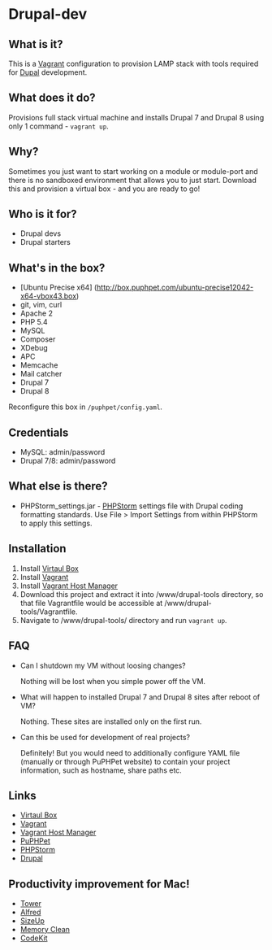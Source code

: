 Drupal-dev
==========

What is it?
-----------
This is a [Vagrant](http://www.vagrantup.com/) configuration to provision LAMP stack with tools required for [Dupal](https://www.drupal.org) development.

What does it do?
----------------
Provisions full stack virtual machine and installs Drupal 7 and Drupal 8 using only 1 command - `vagrant up`.

Why?
----
Sometimes you just want to start working on a module or module-port and there
is no sandboxed environment that allows you to just start.
Download this and provision a virtual box - and you are ready to go!

Who is it for?
--------------
* Drupal devs
* Drupal starters

What's in the box?
------------------
* [Ubuntu Precise x64] (http://box.puphpet.com/ubuntu-precise12042-x64-vbox43.box)
* git, vim, curl
* Apache 2
* PHP 5.4
* MySQL
* Composer
* XDebug
* APC
* Memcache
* Mail catcher
* Drupal 7
* Drupal 8

Reconfigure this box in `/puphpet/config.yaml`.

Credentials
-----------
* MySQL: admin/password
* Drupal 7/8: admin/password

What else is there?
-------------------
* PHPStorm_settings.jar - [PHPStorm](http://www.jetbrains.com/phpstorm/) settings file with Drupal coding formatting standards.
  Use File > Import Settings from within PHPStorm to apply this settings.

Installation
------------
1. Install [Virtaul Box](https://www.virtualbox.org/)
2. Install [Vagrant](http://www.vagrantup.com/)
3. Install [Vagrant Host Manager](https://github.com/smdahlen/vagrant-hostmanager)
4. Download this project and extract it into /www/drupal-tools directory, so that file Vagrantfile would be accessible at /www/drupal-tools/Vagrantfile.
5. Navigate to /www/drupal-tools/ directory and run `vagrant up`.

FAQ
---
* Can I shutdown my VM without loosing changes?
  
  Nothing will be lost when you simple power off the VM.  

* What will happen to installed Drupal 7 and Drupal 8 sites after reboot of VM?
  
  Nothing. These sites are installed only on the first run.

* Can this be used for development of real projects?
  
  Definitely! But you would need to additionally configure YAML file (manually or through PuPHPet website) to contain your project information, such as hostname, share paths etc.

Links
-----
* [Virtaul Box](https://www.virtualbox.org/)
* [Vagrant](http://www.vagrantup.com/)
* [Vagrant Host Manager](https://github.com/smdahlen/vagrant-hostmanager)
* [PuPHPet](https://puphpet.com/)
* [PHPStorm](http://www.jetbrains.com/phpstorm/)
* [Drupal](https://www.drupal.org)

Productivity improvement for Mac!
---------------------------------
* [Tower](http://www.git-tower.com/)
* [Alfred](http://www.alfredapp.com/)
* [SizeUp](https://www.irradiatedsoftware.com/sizeup/)
* [Memory Clean](https://itunes.apple.com/au/app/memory-clean/id451444120?mt=12)
* [CodeKit](https://incident57.com/codekit/)

